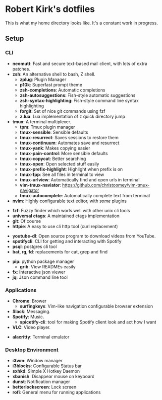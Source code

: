 # Robert Kirk's dotfiles
This is what my home directory looks like. It's a constant work in progress.

## Setup

### CLI

- **neomutt**: Fast and secure text-based mail client, with lots of extra patches.
- **zsh**: An alternative shell to bash, Z shell.
  * **zplug**: Plugin Manager
  * **p10k**: Superfast prompt theme
  * **zsh-completions**: Automatic completions
  * **zsh-autosuggestions**: Fish-style automatic suggestions
  * **zsh-syntax-highlighting**: Fish-style command line syntax highlighting
  * **forgit**: Set of nice git commands using fzf
  * **z.lua**: Lua implementation of z quick directory jump
- **tmux**: A terminal multiplexer.
  * **tpm**: Tmux plugin manager
  * **tmux-sensible**: Sensible defaults
  * **tmux-resurrect**: Saves sessions to restore them
  * **tmux-continuum**: Automates save and resurrect
  * **tmux-yank**: Makes copying easier
  * **tmux-pain-control**: More sensible defaults
  * **tmux-copycat**: Better searching
  * **tmux-open**: Open selected stuff easily
  * **tmux-prefix-highlight**: Highlight when prefix is on
  * **tmux-fpp**: See all files in terminal to view
  * **tmux-urlview**: Automatically find and open urls in terminal
  * **vim-tmux-naviator**: https://github.com/christoomey/vim-tmux-navigator
  * **tmux-autocomplete**: Automatically complete text from terminal
- **nvim**: Highly configurable text editor, with *some* plugins
* **fzf**: Fuzzy finder which worls well with other unix cli tools
* **universal ctags**: A maintained ctags implementation
* **git**: Of course
* **httpie**: A easy to use cli http tool (curl replacement)
- **youtube-dl**: Open source program to download videos from YouTube.
- **spotifycli**: CLI for getting and interacting with Spotify
- **psql**: postgres cli tool
- **bat, rg, fd**: replacements for cat, grep and find
* **pip**: python package manager
  * **grib**: View READMEs easily
* **fx**: Interactive json viewer
* **jq**: Json command line tool


### Applications

- **Chrome**: Brower
  * **surfingkeys**: Vim-like navigation configurable browser extension
- **Slack**: Messaging.
- **Spotify**: Music.
  - **spicetify-cli**: tool for making Spotify client look and act how I want
- **VLC**: Video player.
* **alacritty**: Terminal emulator 

### Desktop Environment

* **i3wm**: Window manager
* **i3blocks**: Configurable Status bar
* **sxhkd**: Simple X Hotkey Daemon
* **xbanish**: Disappear mouse on keyboard
* **dunst**: Notification manager
* **betterlockscreen**: Lock screen
* **rofi**: General menu for running applications
